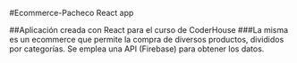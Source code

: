 #Ecommerce-Pacheco React app

##Aplicación creada con React para el curso de CoderHouse
###La misma es un ecommerce que permite la compra de diversos productos, divididos por categorías. Se emplea una API (Firebase) para obtener los datos.

